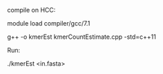 compile on HCC:

module load compiler/gcc/7.1

g++ -o kmerEst kmerCountEstimate.cpp -std=c++11 

Run:

./kmerEst <in.fasta> <kmerLen>
